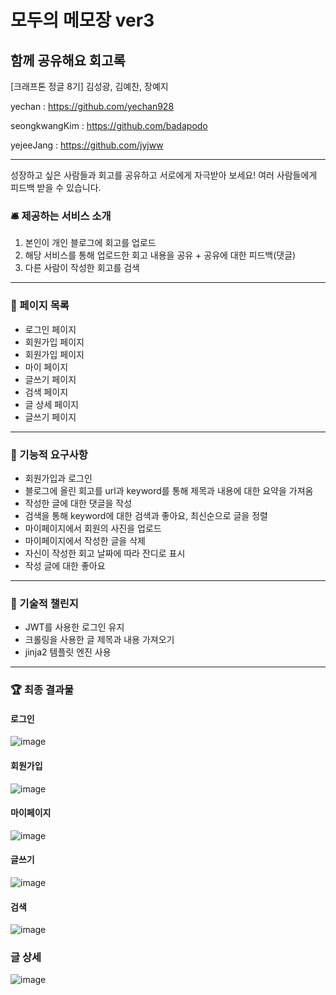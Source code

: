 # 모두의 메모장 ver3
## 함께 공유해요 회고록

[크래프톤 정글 8기] 김성광, 김예찬, 장예지


yechan : https://github.com/yechan928

seongkwangKim : https://github.com/badapodo

yejeeJang : https://github.com/jyjww

---

성장하고 싶은 사람들과 회고를 공유하고 서로에게 자극받아 보세요! 여러 사람들에게 피드백 받을 수 있습니다.

### 🛎️ 제공하는 서비스 소개
1. 본인이 개인 블로그에 회고를 업로드
2. 해당 서비스를 통해 업로드한 회고 내용을 공유 + 공유에 대한 피드백(댓글)
3. 다른 사람이 작성한 회고를 검색

---

### 📄 페이지 목록
* 로그인 페이지
* 회원가입 페이지
* 회원가입 페이지
* 마이 페이지
* 글쓰기 페이지
* 검색 페이지
* 글 상세 페이지
* 글쓰기 페이지

---

### 🚀 기능적 요구사항
* 회원가입과 로그인
* 블로그에 올린 회고를 url과 keyword를 통해 제목과 내용에 대한 요약을 가져옴
* 작성한 글에 대한 댓글을 작성
* 검색을 통해 keyword에 대한 검색과 좋아요, 최신순으로 글을 정렬
* 마이페이지에서 회원의 사진을 업로드
* 마이페이지에서 작성한 글을 삭제
* 자신이 작성한 회고 날짜에 따라 잔디로 표시
* 작성 글에 대한 좋아요

---

### 🏹 기술적 챌린지
* JWT를 사용한 로그인 유지
* 크롤링을 사용한 글 제목과 내용 가져오기
* jinja2 템플릿 엔진 사용

---

### 🏆 최종 결과물

#### 로그인
![image](https://github.com/user-attachments/assets/589973db-2a0b-4fc8-ac8b-913430d12965)

#### 회원가입
![image](https://github.com/user-attachments/assets/ec9c6dbb-441f-4fad-8f4d-6fb35c0c9175)

#### 마이페이지
![image](https://github.com/user-attachments/assets/d55b67b0-e417-45c2-b671-501fe362be07)

#### 글쓰기
![image](https://github.com/user-attachments/assets/5dec081b-8d07-467b-ba39-91cb29bfd10c)

#### 검색
![image](https://github.com/user-attachments/assets/b4fb88fc-66a3-49fe-b604-05d9434f5a77)

### 글 상세
![image](https://github.com/user-attachments/assets/3cf2e028-936d-49fa-9ea9-c8869737dcd0)


